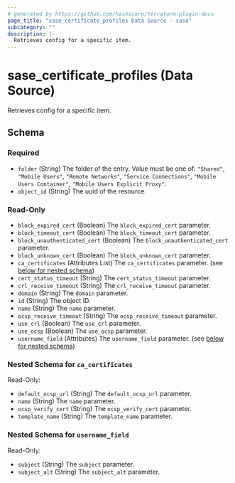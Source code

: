 ```yaml
---
# generated by https://github.com/hashicorp/terraform-plugin-docs
page_title: "sase_certificate_profiles Data Source - sase"
subcategory: ""
description: |-
  Retrieves config for a specific item.
---
```


# sase_certificate_profiles (Data Source)

Retrieves config for a specific item.



<!-- schema generated by tfplugindocs -->
## Schema

### Required

- `folder` (String) The folder of the entry. Value must be one of: `"Shared"`, `"Mobile Users"`, `"Remote Networks"`, `"Service Connections"`, `"Mobile Users Container"`, `"Mobile Users Explicit Proxy"`.
- `object_id` (String) The uuid of the resource.

### Read-Only

- `block_expired_cert` (Boolean) The `block_expired_cert` parameter.
- `block_timeout_cert` (Boolean) The `block_timeout_cert` parameter.
- `block_unauthenticated_cert` (Boolean) The `block_unauthenticated_cert` parameter.
- `block_unknown_cert` (Boolean) The `block_unknown_cert` parameter.
- `ca_certificates` (Attributes List) The `ca_certificates` parameter. (see [below for nested schema](#nestedatt--ca_certificates))
- `cert_status_timeout` (String) The `cert_status_timeout` parameter.
- `crl_receive_timeout` (String) The `crl_receive_timeout` parameter.
- `domain` (String) The `domain` parameter.
- `id` (String) The object ID.
- `name` (String) The `name` parameter.
- `ocsp_receive_timeout` (String) The `ocsp_receive_timeout` parameter.
- `use_crl` (Boolean) The `use_crl` parameter.
- `use_ocsp` (Boolean) The `use_ocsp` parameter.
- `username_field` (Attributes) The `username_field` parameter. (see [below for nested schema](#nestedatt--username_field))

<a id="nestedatt--ca_certificates"></a>
### Nested Schema for `ca_certificates`

Read-Only:

- `default_ocsp_url` (String) The `default_ocsp_url` parameter.
- `name` (String) The `name` parameter.
- `ocsp_verify_cert` (String) The `ocsp_verify_cert` parameter.
- `template_name` (String) The `template_name` parameter.


<a id="nestedatt--username_field"></a>
### Nested Schema for `username_field`

Read-Only:

- `subject` (String) The `subject` parameter.
- `subject_alt` (String) The `subject_alt` parameter.


